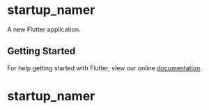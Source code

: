 # startup_namer

A new Flutter application.

## Getting Started

For help getting started with Flutter, view our online
[documentation](https://flutter.io/).
# startup_namer
